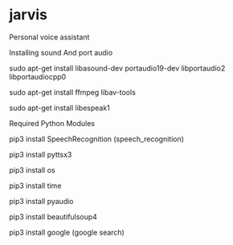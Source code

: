 # jarvis
Personal voice assistant


Installing sound And port audio


sudo apt-get install libasound-dev portaudio19-dev libportaudio2 libportaudiocpp0

sudo apt-get install ffmpeg libav-tools

sudo apt-get install libespeak1


Required Python Modules


pip3 install SpeechRecognition    (speech_recognition)

pip3 install pyttsx3

pip3 install os

pip3 install time

pip3 install pyaudio

pip3 install beautifulsoup4

pip3 install google    (google search)

